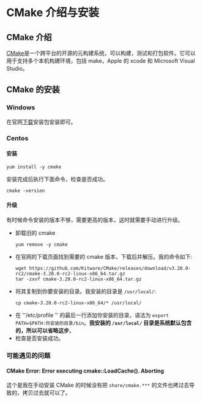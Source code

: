 # CMake 介绍与安装

## CMake 介绍

[CMake](https://cmake.org/)是一个跨平台的开源的元构建系统，可以构建，测试和打包软件。它可以用于支持多个本机构建环境，包括
make，Apple 的 xcode 和 Microsoft Visual Studio。

## CMake 的安装

### Windows

在官网[下载](https://cmake.org/download/)安装包安装即可。

### Centos

#### 安装
``` shell
yum install -y cmake
``` 
安装完成后执行下面命令，检查是否成功。
``` shell
cmake -version
``` 
#### 升级

有时候命令安装的版本不够，需要更高的版本，这时就需要手动进行升级。

-   卸载旧的 cmake  
    ``` shell
    yum remove -y cmake
    ```
-   在官网的下载页面找到需要的 cmake 版本，下载后并解压。我的命令如下:  
    ``` shell
    wget https://github.com/Kitware/CMake/releases/download/v3.20.0-rc2/cmake-3.20.0-rc2-linux-x86_64.tar.gz
    tar -zxvf cmake-3.20.0-rc2-linux-x86_64.tar.gz
    ``` 
-   将其复制到你要安装的目录。我安装的目录是 `/usr/local/`:  
    ``` shell
    cp cmake-3.20.0-rc2-linux-x86_64/* /usr/local/
    ```
-   在 ''/etc/profile '' 的最后一行添加你安装的目录，语法为
    `export PATH=$PATH:你安装的目录/bin`。**我安装的 `/usr/local/`
    目录是系统默认包含的，所以可以省略这步**。
-   检查是否安装成功。

### 可能遇见的问题
#### CMake Error: Error executing cmake::LoadCache(). Aborting
这个是我在手动安装 CMake 的时候没有把 `share/cmake.***` 的文件也拷过去导致的，拷贝过去就可以了。
